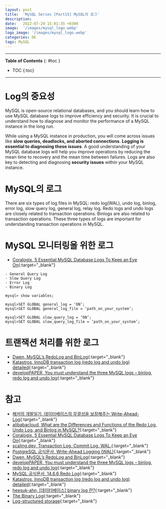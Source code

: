 ```yaml
---
layout: post
title:  'MySQL Series [Part15] MySQL의 로그'
description: 
date:   2022-07-29 15:01:35 +0300
image:  '/images/mysql_logo.webp'
logo_image: '/images/mysql_logo.webp'
categories: DE
tags: MySQL
---
```


---
**Table of Contents**
{: #toc }
*  TOC
{:toc}

---

# Log의 중요성

MySQL is open-source relational databases, and you should learn how to use MySQL database logs to improve efficiency and security. It is crucial to understand how to diagnose and monitor the performance of a MySQL instance in the long run.  

While using a MySQL instance in production, you will come across issues like **slow queries, deadlocks, and aborted connections**. **Logging is essential to diagnosing these issues**. A good understanding of your MySQL database logs will help you improve operations by reducing the mean time to recovery and the mean time between failures. Logs are also key to detecting and diagnosing **security issues** within your MySQL instance.  

# MySQL의 로그

There are six types of log files in MySQL: redo log(WAL), undo log, binlog, error log, slow query log, general log, relay log. Redo logs and undo logs are closely related to transaction operations. Binlogs are also related to transaction operations. These three types of logs are important for understanding transaction operations in MySQL.  

# MySQL 모니터링을 위한 로그

- [Coralogix, 5 Essential MySQL Database Logs To Keep an Eye On](https://coralogix.com/blog/5-essential-mysql-database-logs-to-keep-an-eye-on/){:target="_blank"}

```
- General Query Log
- Slow Query Log
- Error Log
- Binary Log
```

```
mysql> show variables;
```

```
mysql>SET GLOBAL general_log = ‘ON’;
mysql>SET GLOBAL general_log_file = ‘path_on_your_system’;
```

```
mysql>SET GLOBAL slow_query_log = ‘ON’;
mysql>SET GLOBAL slow_query_log_file = ‘path_on_your_system’;
```

# 트랜잭션 처리를 위한 로그

- [Dwen, MySQL’s RedoLog and BinLog](https://betterprogramming.pub/mysqls-redolog-and-binlog-1a35bc052489){:target="_blank"}
- [Katastros, InnoDB transaction log (redo log and undo log) detailed](https://blog.katastros.com/a?ID=01200-5fbbae7f-7eb9-4570-876c-23048d66fb82){:target="_blank"}
- [developPAPER, You must understand the three MySQL logs – binlog, redo log and undo log](https://developpaper.com/you-must-understand-the-three-mysql-logs-binlog-redo-log-and-undo-log/){:target="_blank"}


# 참고
- [해커의 개발일기, 데이터베이스의 무결성을 보장해주는 Write-Ahead-Log](https://bourbonkk.tistory.com/86){:target="_blank"}
- [alibabacloud, What are the Differences and Functions of the Redo Log, Undo Log, and Binlog in MySQL?](https://www.alibabacloud.com/blog/what-are-the-differences-and-functions-of-the-redo-log-undo-log-and-binlog-in-mysql_598035){:target="_blank"}
- [Coralogix, 5 Essential MySQL Database Logs To Keep an Eye On](https://coralogix.com/blog/5-essential-mysql-database-logs-to-keep-an-eye-on/){:target="_blank"}
- [scaling.dev, Transaction Log. Commit Log. WAL.](https://scaling.dev/replication/log){:target="_blank"}
- [PostgreSQL 공식문서, Write-Ahead Logging (WAL)](https://www.postgresql.org/docs/current/wal-intro.html){:target="_blank"}
- [Dwen, MySQL’s RedoLog and BinLog](https://betterprogramming.pub/mysqls-redolog-and-binlog-1a35bc052489){:target="_blank"}
- [developPAPER, You must understand the three MySQL logs – binlog, redo log and undo log](https://developpaper.com/you-must-understand-the-three-mysql-logs-binlog-redo-log-and-undo-log/){:target="_blank"}
- [MySQL 공식문서, 14.6.6 Redo Log](https://dev.mysql.com/doc/refman/5.7/en/innodb-redo-log.html){:target="_blank"}
- [Katastros, InnoDB transaction log (redo log and undo log) detailed](https://blog.katastros.com/a?ID=01200-5fbbae7f-7eb9-4570-876c-23048d66fb82){:target="_blank"}
- [heesuk-ahn, [데이터베이스] binary log 란?](https://github.com/heesuk-ahn/today-I-learned/blob/master/database/binary-log.md){:target="_blank"}
- [The Binary Log](https://docs.oracle.com/cd/E17952_01/mysql-5.7-en/binary-log.html){:target="_blank"}
- [Log-structured storage](https://jvns.ca/blog/2017/06/11/log-structured-storage/){:target="_blank"}